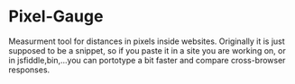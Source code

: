 Pixel-Gauge
===========

Measurment tool for distances in pixels inside websites.
Originally it is just supposed to be a snippet, so if you paste it in a site you are working on, or in jsfiddle,bin,...you can portotype a bit faster and compare cross-browser responses.